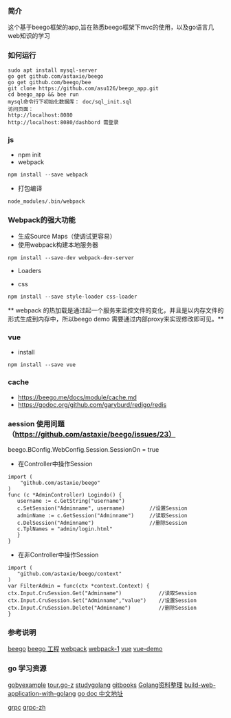 ### 简介
这个基于beego框架的app,旨在熟悉beego框架下mvc的使用，以及go语言几web知识的学习


### 如何运行
```
sudo apt install mysql-server
go get github.com/astaxie/beego
go get github.com/beego/bee
git clone https://github.com/asu126/beego_app.git
cd beego_app && bee run
mysql命令行下初始化数据库： doc/sql_init.sql
访问页面：
http://localhost:8080
http://localhost:8080/dashbord 需登录
```

### js
- npm init
- webpack
```
npm install --save webpack
```
- 打包编译
```
node_modules/.bin/webpack
```

### Webpack的强大功能
- 生成Source Maps（使调试更容易）
- 使用webpack构建本地服务器
```
npm install --save-dev webpack-dev-server
```

- Loaders

- css
```
npm install --save style-loader css-loader
```

** webpack 的热加载是通过起一个服务来监控文件的变化，并且是以内存文件的形式生成到内存中，所以beego demo 需要通过内部proxy来实现修改即可见。**

### vue
- install
```
npm install --save vue
```
### cache
- https://beego.me/docs/module/cache.md
- https://godoc.org/github.com/garyburd/redigo/redis

### aession 使用问题（https://github.com/astaxie/beego/issues/23）
beego.BConfig.WebConfig.Session.SessionOn = true
- 在Controller中操作Session
 ```
 import (
     "github.com/astaxie/beego"
)
func (c *AdminController) Logindo() {
    username := c.GetString("username")
    c.SetSession("Adminname", username)        //设置Session
    adminName := c.GetSession("Adminname")     //读取Session
    c.DelSession("Adminname")                  //删除Session
    c.TplNames = "admin/login.html"
    }
}
 ```
- 在非Controller中操作Session
 ```
 import (
    "github.com/astaxie/beego/context"
)
var FilterAdmin = func(ctx *context.Context) {
ctx.Input.CruSession.Get("Adminname")            //读取Session
ctx.Input.CruSession.Set("Adminname","value")    //设置Session
ctx.Input.CruSession.Delete("Adminname")         //删除Session
}
 ```

### 参考说明
[beego](https://beego.me/docs/intro/)
[beego 工程](https://github.com/beego/admin)
[webpack](http://www.jianshu.com/p/42e11515c10f)
[webpack-1](https://webpack.js.org/configuration/dev-server/)
[vue](https://cn.vuejs.org/)
[vue-demo](https://segmentfault.com/a/1190000008678236)

### go 学习资源
[gobyexample](https://gobyexample.com)
[tour.go-z](https://tour.go-zh.org)
[studygolang](https://studygolang.com/dl)
[gitbooks](https://liushuchun.gitbooks.io/golang/content/go_concurence.html)
[Golang资料整理](https://www.jianshu.com/p/d7a03c8e4e8a)
[build-web-application-with-golang](https://github.com/astaxie/build-web-application-with-golang)
[go doc 中文地址]( https://golang.google.cn/)

[grpc](https://grpc.io/docs/quickstart/)
[grpc-zh](https://doc.oschina.net/grpc?t=56831)
